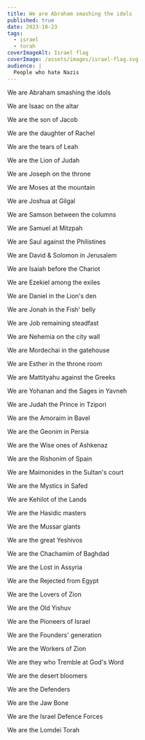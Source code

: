 ```yaml
---
title: We are Abraham smashing the idols
published: true
date: 2023-10-23
tags:
  - israel
  - torah
coverImageAlt: Israel flag
coverImage: /assets/images/israel-flag.svg
audience: |
  People who hate Nazis
---
```

We are Abraham smashing the idols

We are Isaac on the altar

We are the son of Jacob

We are the daughter of Rachel

We are the tears of Leah

We are the Lion of Judah

We are Joseph on the throne

We are Moses at the mountain

We are Joshua at Gilgal

We are Samson between the columns

We are Samuel at Mitzpah

We are Saul against the Philistines

We are David & Solomon in Jerusalem

We are Isaiah before the Chariot

We are Ezekiel among the exiles

We are Daniel in the Lion's den

We are Jonah in the Fish' belly

We are Job remaining steadfast

We are Nehemia on the city wall

We are Mordechai in the gatehouse

We are Esther in the throne room

We are Mattityahu against the Greeks

We are Yohanan and the Sages in Yavneh

We are Judah the Prince in Tzipori

We are the Amoraim in Bavel

We are the Geonim in Persia

We are the Wise ones of Ashkenaz

We are the Rishonim of Spain

We are Maimonides in the Sultan's court

We are the Mystics in Safed

We are Kehilot of the Lands

We are the Hasidic masters

We are the Mussar giants

We are the great Yeshivos

We are the Chachamim of Baghdad

We are the Lost in Assyria

We are the Rejected from Egypt

We are the Lovers of Zion

We are the Old Yishuv

We are the Pioneers of Israel

We are the Founders' generation

We are the Workers of Zion

We are they who Tremble at God's Word

We are the desert bloomers

We are the Defenders

We are the Jaw Bone

We are the Israel Defence Forces

We are the Lomdei Torah
